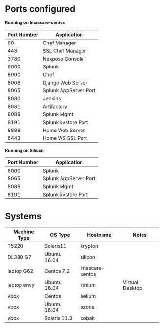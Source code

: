 # Ports configured

**Running on lmascare-centos**  

Port Number | Application  
---- | ---------  
80   | Chef Manager  
443  | SSL Chef Manager  
3780 | Nexpose Console
6000 | Splunk
8000 | Chef
8008 | Django Web Server
8065 | Splunk AppServer Port
8080 | Jenkins  
8081 | Artifactory  
8089 | Splunk Mgmt
8191 | Splunk kvstore Port
8888 | Home Web Server  
8443 | Home WS SSL Port  

**Running on Silicon**  

Port Number | Application
--- | ---
8000 | Splunk
8065 | Splunk AppServer Port
8089 | Splunk Mgmt
8191 | Splunk kvstore Port

# Systems

Machine Type | OS Type | Hostname | Notes  
--- | ---  | --- | ---  
T5220 | Solaris11 | krypton |  
DL380 G7 | Ubuntu 16.04 | silicon |     
laptop G62 | Centos 7.2 | lmascare-centos  
laptop envy | Ubuntu 16.04 | lithium | Virtual Desktop  
vbox  | Centos | helium  
vbox  | Ubuntu 16.04  | ozone  
vbox  | Solaris 11.3  | cobalt  

   
   
  